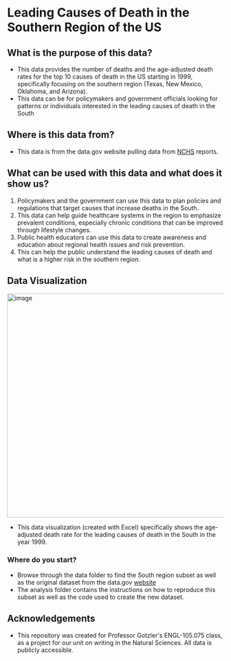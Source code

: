 # Leading Causes of Death in the Southern Region of the US


## What is the purpose of this data?
* This data provides the number of deaths and the age-adjusted death rates for the top 10 causes of death in the US starting in 1999, specifically focusing on the southern region (Texas, New Mexico, Oklahoma, and Arizona).
* This data can be for policymakers and government officials looking for patterns or individuals interested in the leading causes of death in the South

## Where is this data from?
* This data is from the data.gov website pulling data from [NCHS](https://catalog.data.gov/dataset/nchs-leading-causes-of-death-united-states) reports. 

## What can be used with this data and what does it show us?

1. Policymakers and the government can use this data to plan policies and regulations that target causes that increase deaths in the South.
2. This data can help guide healthcare systems in the region to emphasize prevalent conditions, especially chronic conditions that can be improved through lifestyle changes.
3. Public health educators can use this data to create awareness and education about regional health issues and risk prevention.
4. This can help the public understand the leading causes of death and what is a higher risk in the southern region. 

## Data Visualization
<img width="520" alt="image" src="https://github.com/user-attachments/assets/f932405c-3cd2-49d4-a67c-a915f0bc437a">

* This data visualization (created with Excel) specifically shows the age-adjusted death rate for the leading causes of death in the South in the year 1999.

### Where do you start?
* Browse through the data folder to find the South region subset as well as the original dataset from the data.gov [website](https://catalog.data.gov/dataset/nchs-leading-causes-of-death-united-states)
* The analysis folder contains the instructions on how to reproduce this subset as well as the code used to create the new dataset. 

## Acknowledgements
* This repository was created for Professor Gotzler's ENGL-105.075 class, as a project for our unit on writing in the Natural Sciences. All data is publicly accessible.


